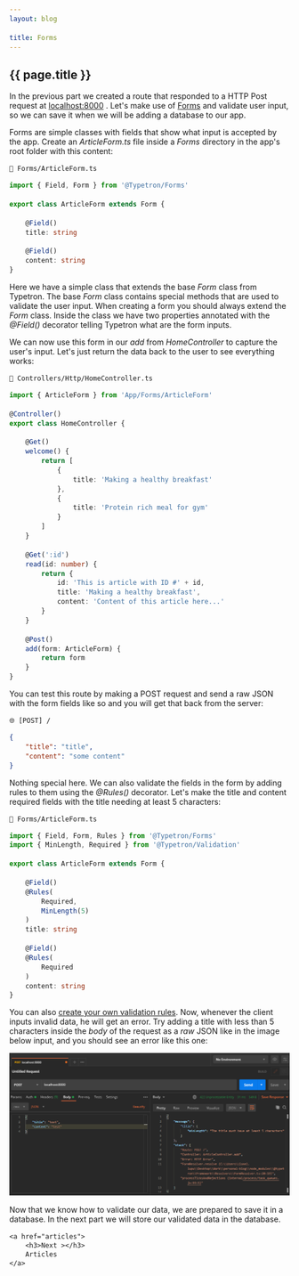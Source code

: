 ```yaml
---
layout: blog

title: Forms
---
```


## {{ page.title }}

In the previous part we created a route that responded to a HTTP Post request at [localhost:8000](http://localhost:8000)
. Let's make use of [Forms](http://localhost:4000/docs/forms) and validate user input, so we can save it when we will be
adding a database to our app.

Forms are simple classes with fields that show what input is accepted by the app. Create an _ArticleForm.ts_ file inside
a _Forms_ directory in the app's root folder with this content:

```file-path
📁 Forms/ArticleForm.ts
```

```ts
import { Field, Form } from '@Typetron/Forms'

export class ArticleForm extends Form {

    @Field()
    title: string

    @Field()
    content: string
}
``` 

Here we have a simple class that extends the base _Form_ class from Typetron. The base _Form_ class contains special
methods that are used to validate the user input. When creating a form you should always extend the _Form_ class. Inside
the class we have two properties annotated with the _@Field()_ decorator telling Typetron what are the form inputs.

We can now use this form in our _add_ from _HomeController_ to capture the user's input. Let's just return the data back
to the user to see everything works:

```file-path
📁 Controllers/Http/HomeController.ts
```

```ts
import { ArticleForm } from 'App/Forms/ArticleForm'

@Controller()
export class HomeController {

    @Get()
    welcome() {
        return [
            {
                title: 'Making a healthy breakfast'
            },
            {
                title: 'Protein rich meal for gym'
            }
        ]
    }

    @Get(':id')
    read(id: number) {
        return {
            id: 'This is article with ID #' + id,
            title: 'Making a healthy breakfast',
            content: 'Content of this article here...'
        }
    }

    @Post()
    add(form: ArticleForm) {
        return form
    }
}
``` 

You can test this route by making a POST request and send a raw JSON with the form fields like so and you will get that
back from the server:

```file-path
🌐 [POST] /
```

```json
{
    "title": "title",
    "content": "some content"
}
```

Nothing special here. We can also validate the fields in the form by adding rules to them using the _@Rules()_
decorator. Let's make the title and content required fields with the title needing at least 5 characters:

```file-path
📁 Forms/ArticleForm.ts
```

```ts
import { Field, Form, Rules } from '@Typetron/Forms'
import { MinLength, Required } from '@Typetron/Validation'

export class ArticleForm extends Form {

    @Field()
    @Rules(
        Required,
        MinLength(5)
    )
    title: string

    @Field()
    @Rules(
        Required
    )
    content: string
}
```

You can also [create your own validation rules](/docs/forms#custom-validation). Now, whenever the client inputs invalid
data, he will get an error. Try adding a title with less than 5 characters inside the _body_ of the request as a _raw_
JSON like in the image below input, and you should see an error like this one:

<p align="center" class="window">
  <img src="/images/tutorials/blog/invalid-form.png" />
</p> 

<div class="tutorial-next-page">
    Now that we know how to validate our data, we are prepared to save it in a database. In the next part we will store
our validated data in the database.

    <a href="articles">
        <h3>Next ></h3>
        Articles
    </a>

</div>
